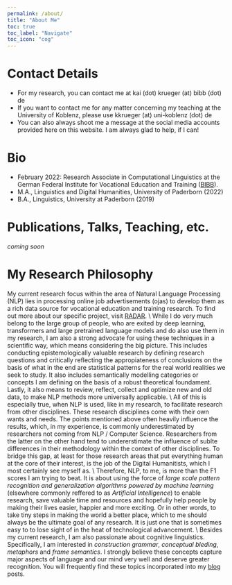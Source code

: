 ```yaml
---
permalink: /about/
title: "About Me"
toc: true
toc_label: "Navigate"
toc_icon: "cog"
---
```



# Contact Details
- For my research, you can contact me at kai (dot) krueger (at) bibb (dot) de
- If you want to contact me for any matter concerning my teaching at the University of Koblenz, please use kkrueger (at) uni-koblenz (dot) de
- You can also always shoot me a message at the social media accounts provided here on this website. I am always glad to help, if I can! 

# Bio
- February 2022: Research Associate in Computational Linguistics at the German Federal Institute for Vocational Education and Training ([BIBB](https://www.bibb.de/en/index.php)). 
- M.A., Linguistics and Digital Humanities, University of Paderborn (2022)
- B.A., Linguistics, University at Paderborn (2019)

# Publications, Talks, Teaching, etc.
_coming soon_ 

# My Research Philosophy
My current research focus within the area of Natural Language Processing (NLP) lies in processing online job advertisements (ojas) to develop them as a rich data source for vocational education and training research. To find out more about our specific project, visit [RADAR](https://www.bibb.de/de/170512.php). \\
While I do very much belong to the large group of people, who are exited by deep learning, transformers and large pretrained language models and do also use them in my research, I am also a strong advocate for using these techniques in a scientific way, which means considering the big picture. This includes conducting epistemologically valuable research by defining research questions and critically reflecting the appropiateness of conclusions on the basis of what in the end are statistical patterns for the real world realities we seek to study. It also includes semantically modelling categories or concepts I am defining on the basis of a robust theoretical foundament. Lastly, it also means to review, reflect, collect and optimize new and old data, to make NLP methods more universally applicable. \\
All of this is especially true, when NLP is used, like in my research, to facilitate research from other disciplines. These research disciplines come with their own wants and needs. The points mentioned above often heavily influence the results, which, in my experience, is commonly underestimated by researchers not coming from NLP / Computer Science. Researchers from the latter on the other hand tend to undererstimate the influence of sublte differences in their methodology within the context of other disciplines. To bridge this gap, at least for those research areas that put everything human at the core of their interest, is the job of the Digital Humanitists, which I  most certainly see myself as. \\
Therefore, NLP, to me, is more than the F1 scores I am trying to beat. It is about using the force of _large scale pattern recognition and generalization algorithms powered by machine learning_ (elsewhere commonly reffered to as _Artificial Intelligence_) to enable research, save valuable time and resources and hopefully help people by making their lives easier, happier and more exciting. Or in other words, to take tiny steps in making the world a better place, which to me should always be the ultimate goal of any research. It is just one that is sometimes easy to to lose sight of in the heat of technological advancement. \\
Besides my current research, I am also passionate about cognitive linguistics. Specifically, I am interested in _construction grammar_, _conceptual bleding_, _metaphors_ and _frame semantics_. I strongly believe these concepts capture major aspects of language and our mind very well and deserve greater recognition. You will frequently find these topics incorporated into my [blog](https://kruegeretrf.github.io/blog) posts. 